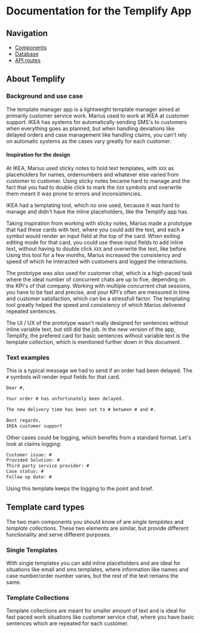 # Documentation for the Templify App

## Navigation

* [Components](./Components/README.md)
* [Database](./Database/README.md)
* [API routes](./Api/README.md)

## About Templify

### Background and use case

The template manager app is a lightweight template manager aimed at primarily customer service work. Marius used to work at IKEA at customer support. IKEA has systems for automatically sending SMS's to customers when everything goes as planned, but when handling deviations like delayed orders and case management like  handling claims, you can't rely on automatic systems as the cases vary greatly for each customer.

#### Inspiration for the design

At IKEA, Marius used sticky notes to hold text templates, with `XXX` as placeholders for names, ordernumbers and whatever else varied from customer to customer. Using sticky notes became hard to manage and the fact that you had to double click to mark the `XXX` symbols and overwrite them meant it was prone to errors and inconsistencies.

IKEA had a templating tool, which no one used, because it was hard to manage and didn't have the inline placeholders, like the Templify app has.

Taking inspiration from working with sticky notes, Marius made a prototype that had these cards with text, where you could add the text, and each `#` symbol would render an input field at the top of the card. When exiting editing mode for that card, you could use these input fields to add inline text, without having to double click `XXX` and overwrite the text, like before. Using this tool for a few months, Marius increased the consistency and speed of which he interacted with customers and logged the interactions.

The prototype was also used for customer chat, which is a high-paced task where the ideal number of concurrent chats are up to five, depending on the KPI's of that company. Working with multiple concurrent chat sessions, you have to be fast and precise, and your KPI's often are messured in time and customer satisfaction, which can be a stressfull factor. The templating tool greatly helped the speed and consistency of which Marius delivered repeated sentences.

The UI / UX of the prototype wasn't really designed for sentences without inline variable text, but still did the job. In the new version of the app, Templify, the prefered card for basic sentences without variable text is the template collection, which is mentioned further down in this document.

### Text examples

This is a typical message we had to send if an order had been delayed. The `#` symbols will render input fields for that card.

```txt
Dear #,

Your order # has unfortunately been delayed.

The new delivery time has been set to # between # and #.

Best regards,
IKEA customer support
```

Other cases could be logging, which benefits from a standard format. Let's look at claims logging:

```txt
Customer issue: #
Provided Solution: #
Third party service provider: #
Case status: #
Follow up date: #
```

Using this template keeps the logging to the point and brief.

## Template card types

The two main components you should know of are *single templates* and *template collections*. These two elements are similar, but provide different functionality and serve different purposes.

### Single Templates

With single templates you can add inline placeholders and are ideal for situations like email and sms templates, where information like names and case number/order number varies, but the rest of the text remains the same.

### Template Collections

Template collections are meant for smaller amount of text and is ideal for fast paced work situations like customer service chat, where you have basic sentences which are repeated for each customer.

